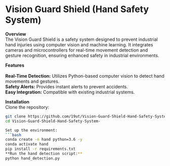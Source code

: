 <h1>Vision Guard Shield (Hand Safety System)</h1>

**Overview**  
The Vision Guard Shield is a safety system designed to prevent industrial hand injuries using computer vision and machine learning. It integrates cameras and microcontrollers for real-time movement detection and gesture recognition, ensuring enhanced safety in industrial environments.

**Features**  
<br>
**Real-Time Detection:** Utilizes Python-based computer vision to detect hand movements and gestures.  
**Safety Alerts:** Provides instant alerts to prevent accidents.  
**Easy Integration:** Compatible with existing industrial systems.

**Installation**  
Clone the repository:

```bash
git clone https://github.com/19ut/Vision-Guard-Shield-Hand-Safety-System-.git
cd Vision-Guard-Shield-Hand-Safety-System-

Set up the environment:
```bash
conda create -n hand python=3.6 -y
conda activate hand
pip install -r requirements.txt
**Run the hand detection script:**
python hand_detection.py
